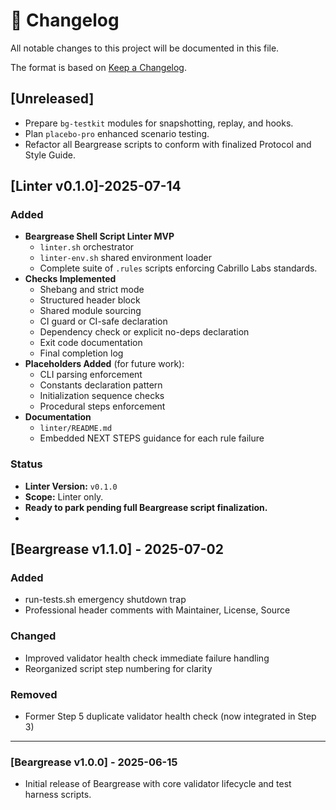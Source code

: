 # 📜 Changelog

All notable changes to this project will be documented in this file.

The format is based on [Keep a Changelog](https://keepachangelog.com/en/1.0.0/).

## [Unreleased]

- Prepare `bg-testkit` modules for snapshotting, replay, and hooks.
- Plan `placebo-pro` enhanced scenario testing.
- Refactor all Beargrease scripts to conform with finalized Protocol and Style Guide.

## [Linter v0.1.0]-2025-07-14

### Added

- **Beargrease Shell Script Linter MVP**
  - `linter.sh` orchestrator
  - `linter-env.sh` shared environment loader
  - Complete suite of `.rules` scripts enforcing Cabrillo Labs standards.
- **Checks Implemented**
  - Shebang and strict mode
  - Structured header block
  - Shared module sourcing
  - CI guard or CI-safe declaration
  - Dependency check or explicit no-deps declaration
  - Exit code documentation
  - Final completion log
- **Placeholders Added** (for future work):
  - CLI parsing enforcement
  - Constants declaration pattern
  - Initialization sequence checks
  - Procedural steps enforcement
- **Documentation**
  - `linter/README.md`
  - Embedded NEXT STEPS guidance for each rule failure

### Status

- **Linter Version:** `v0.1.0`
- **Scope:** Linter only.
- **Ready to park pending full Beargrease script finalization.**
- 

## [Beargrease v1.1.0] - 2025-07-02

### Added
- run-tests.sh emergency shutdown trap
- Professional header comments with Maintainer, License, Source

### Changed
- Improved validator health check immediate failure handling
- Reorganized script step numbering for clarity

### Removed
- Former Step 5 duplicate validator health check (now integrated in Step 3)

---

### [Beargrease v1.0.0] - 2025-06-15

- Initial release of Beargrease with core validator lifecycle and test harness scripts.
